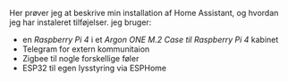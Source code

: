 Her prøver jeg at beskrive min installation af Home Assistant, og hvordan jeg har instaleret tilføjelser.
jeg bruger:
* en *Raspberry Pi 4* i et *Argon ONE M.2 Case til Raspberry Pi 4* kabinet
* Telegram for extern kommunitaion
* Zigbee til nogle forskellige føler
* ESP32 til egen lysstyring via ESPHome

